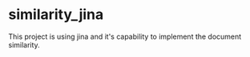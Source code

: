 # similarity_jina
This project is using jina and it's capability to implement the document similarity.
